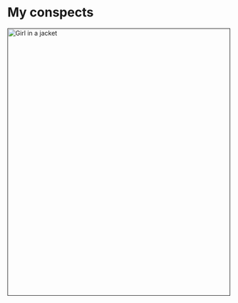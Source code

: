 <h1>
  My conspects
</h1>
<p>
  <a href=""><img src="https://images-na.ssl-images-amazon.com/images/I/61uUPXbhMxL.jpg" alt="Girl in a jacket" style="width:500px;height:600px;"></a>
</p>
